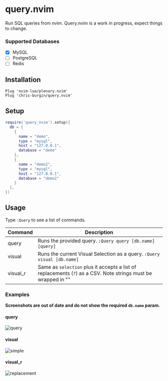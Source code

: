 # query.nvim

Run SQL queries from nvim. Query.nvim is a work in progress, expect things to change.

### Supported Databases

- [x] MySQL
- [ ] PostgreSQL
- [ ] Redis

## Installation

```viml
Plug 'nvim-lua/plenary.nvim'
Plug 'chris-burgin/query.nvim'

```

## Setup

```lua
require('query_nvim').setup({
  db = {
    {
      name = "demo",
      type = "mysql",
      host = "127.0.0.1",
      database = "demo"
    },
    {
      name = "demo2",
      type = "mysql",
      host = "127.0.0.1",
      database = "demo2"
    }
  },
})
```

## Usage

Type `:Query` to see a list of commands.

| Command  | Description                                                                                                   |
| -------- | ------------------------------------------------------------------------------------------------------------- |
| query    | Runs the provided query. `:Query query [db.name] [query]`                                                     |
| visual   | Runs the current Visual Selection as a query. `:Query visual [db.name]`                                       |
| visual_r | Same as `selection` plus it accepts a list of replacements (`?`) as a CSV. Note strings must be wrapped in "" |

### Examples

**Screenshots are out of date and do not show the required `db.name` param.**

#### query

![query](https://user-images.githubusercontent.com/1278846/109590272-b0584980-7ad9-11eb-8a57-06d1be54f560.gif)

#### visual

![simple](https://user-images.githubusercontent.com/1278846/109590287-b77f5780-7ad9-11eb-840b-ee2a86e198e5.gif)

#### visual_r

![replacement](https://user-images.githubusercontent.com/1278846/109590293-b9491b00-7ad9-11eb-8f1e-2aea4c9c9437.gif)
